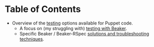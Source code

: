 # Table of Contents

- Overview of the [testing](testing.md) options available for Puppet code.
  - A focus on (my struggling with) [testing with Beaker](testing-beaker.md).
  - Specific Beaker / Beaker-RSpec [solutions and troubleshooting techniques](beaker-tshoot).
